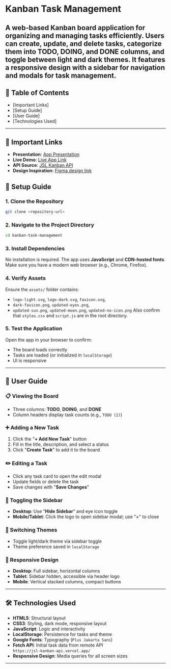 # Kanban Task Management
A **web-based Kanban board application** for organizing and managing tasks efficiently. Users can create, update, and delete tasks, categorize them into **TODO**, **DOING**, and **DONE** columns, and toggle between **light and dark themes**. It features a **responsive design** with a sidebar for navigation and modals for task management.
---
## 📑 Table of Contents
- [Important Links]
- [Setup Guide]  
- [User Guide] 
- [Technologies Used]
---

## 🔗 Important Links
- **Presentation**: [App Presentation]()
- **Live Demo**: [Live App Link](https://kanbanboardtaskmanager.netlify.app/)
- **API Source**: [JSL Kanban API](https://jsl-kanban-api.vercel.app/)
- **Design Inspiration**: [Figma design link](https://www.figma.com/design/y7bFCUYL5ZHfPeojACBXg2/Challenges-%7C-JSL?node-id=6033-11092&t=mAqn98yM0oisQ0Hf-0)

## 🚀 Setup Guide
### 1. Clone the Repository
```bash
git clone <repository-url>
```
### 2. Navigate to the Project Directory
```bash
cd kanban-task-management
```
### 3. Install Dependencies
No installation is required. The app uses **JavaScript** and **CDN-hosted fonts**. Make sure you have a modern web browser (e.g., Chrome, Firefox).
### 4. Verify Assets
Ensure the `assets/` folder contains:
- `logo-light.svg`, `logo-dark.svg`, `favicon.svg`,  
- `dark-favicon.png`, `updated-eyes.png`,  
- `updated-sun.png`, `updated-moon.png`, `updated-no-icon.png`
Also confirm that `styles.css` and `script.js` are in the root directory.
### 5. Test the Application
Open the app in your browser to confirm:
- The board loads correctly
- Tasks are loaded (or initialized in `localStorage`)
- UI is responsive
---
## 🧭 User Guide
### 📋 Viewing the Board
- Three columns: **TODO**, **DOING**, and **DONE**
- Column headers display task counts (e.g., `TODO (2)`)
### ➕ Adding a New Task
1. Click the "**+ Add New Task**" button
2. Fill in the title, description, and select a status
3. Click "**Create Task**" to add it to the board
### ✏️ Editing a Task
- Click any task card to open the edit modal
- Update fields or delete the task
- Save changes with "**Save Changes**"
### 🧭 Toggling the Sidebar
- **Desktop**: Use "**Hide Sidebar**" and eye icon toggle
- **Mobile/Tablet**: Click the logo to open sidebar modal; use "×" to close
### 🌙 Switching Themes
- Toggle light/dark theme via sidebar toggle
- Theme preference saved in `localStorage`
### 📱 Responsive Design
- **Desktop**: Full sidebar, horizontal columns
- **Tablet**: Sidebar hidden, accessible via header logo
- **Mobile**: Vertical stacked columns, compact buttons
---
## 🛠 Technologies Used
- **HTML5**: Structural layout
- **CSS3**: Styling, dark mode, responsive layout
- **JavaScript**: Logic and interactivity
- **LocalStorage**: Persistence for tasks and theme
- **Google Fonts**: Typography (`Plus Jakarta Sans`)
- **Fetch API**: Initial task data from remote API  
  `https://jsl-kanban-api.vercel.app/`
- **Responsive Design**: Media queries for all screen sizes
---

